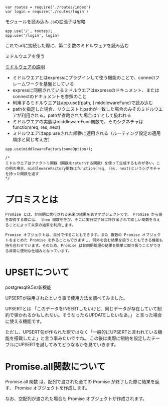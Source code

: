 ```ecmascript 6
var routes = require('./routes/index')
var login = require('./routes/login')
```

モジュールを読み込み
.jsの拡張子は省略

```ecmascript 6
app.use('/', routes);
app.use('/login', login)
```

これでurlに接続した際に、第二引数のミドルウェアを読み込む

ミドルウエアを使う

[ミドルウェアの説明](https://qiita.com/morou/items/06cbe49f64d56d31b793#%E3%83%9F%E3%83%89%E3%83%AB%E3%82%A6%E3%82%A8%E3%82%A2%E3%82%92%E4%BD%BF%E3%81%86)

- ミドルウエアとはexpressにプラグインして使う機能のことで、connectフレームワークを基盤としている
- expressに同梱されているミドルウエアはexpressのドキュメント、またはconnectのドキュメントを参照のこと
- 利用するミドルウエアはapp.use([path, ] middlewareFunc)で読み込む
- pathを指定した場合、リクエストとpathが一致した場合のみそのミドルウエアが利用される。pathが省略された場合は'/'として扱われる
- ミドルウエアの実態はmiddlewareFunc関数で、そのシグネチャはfunction(req, res, next)
- ミドルウエアはapp.useされた順番に適用される（ルーティング設定の適用順序と同じ考え方）

```ecmascript 6
app.use(middlewareFactory(someOption));

/*
ミドルウエアはファクトリ関数（関数をreturnする関数）を使って生成するものが多い。この例の場合、middlewareFactory関数はfunction(req, res, next)というシグネチャを持った関数を返す
*/
```

# プロミスとは
```$xslt
Promise とは、非同期に実行される未来の結果を表すオブジェクトです。 Promise から値を取得する際には、 then 関数を呼び、そこに実行完了時に呼び出されて欲しい関数を与えることによって未来の結果を利用します。

Promise オブジェクトは、自分で作ることもできます。また 複数の Promise オブジェクトをまとめた Promise を作ることもできますし、例外を含む結果を扱うこともできる機能も持ち合わせています。そのため、Promise は非同期処理の結果を簡単に取り扱うことができる非常に便利な仕組みとなっています。
```

# UPSETについて

postgresql9.5の新機能

UPSERTが採用されたという事で使用方法を調べてみました。

UPSERTとは
「このデータをINSERTしたいけど、同じデータが存在していて制約で弾かれるかもしれない。そうなったらUPDATEしたいなあ。」
と言った場合に使える機能です。

ただし、UPSERT句が作られた訳ではなく「一般的にUPSERTと言われている機能を搭載したよ」と言う事みたいですね。
この後は実際に制約を設定したテーブルにUPSERTを試してみてどうなるかを見ていきます。

# Promise.all関数について

Promise.all 関数 は、配列で渡された全ての Promise が終了した際に結果を返す、 Promise オブジェクトを作成します。

なお、空配列が渡された場合も Promise オブジェクトが作成されます。